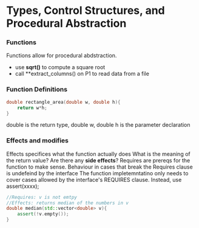 # Types, Control Structures, and Procedural Abstraction

### Functions
Functions allow for procedural abdstraction.
* use **sqrt()** to compute a square root
* call **extract_columns() on P1 to read data from a file

### Function Definitions
```cpp
double rectangle_area(double w, double h){
    return w*h;
}   
```

double is the return type,
double w, double h is the parameter declaration


### Effects and modifies
Effects specifices what the function actually does
    What is the meaning of the return value?
    Are there any **side effects**?
Requires are prereqs for the function to make sense.
Behaviour in cases that break the Requires clause is undefeind by the interface
The function impletemntatino only needs to cover cases allowed by the interface's REQUIRES clause.
Instead, use assert(xxxx);
```cpp
//Requires: v is not emtpy
//Effects: returns median of the numbers in v
double median(std::vector<double> v){
    assert(!v.empty());
}
```

